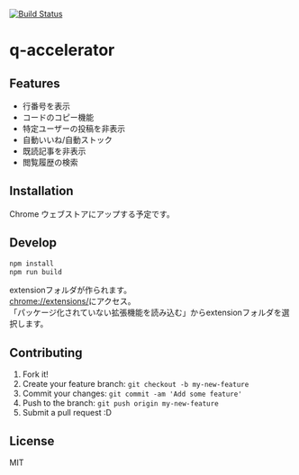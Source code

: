 [![Build Status](https://travis-ci.org/howdy39/q-accelerator.svg?branch=master)](https://travis-ci.org/howdy39/q-accelerator)

# q-accelerator


## Features

- 行番号を表示
- コードのコピー機能
- 特定ユーザーの投稿を非表示
- 自動いいね/自動ストック
- 既読記事を非表示
- 閲覧履歴の検索

## Installation
Chrome ウェブストアにアップする予定です。

## Develop

``` sh
npm install
npm run build
```

extensionフォルダが作られます。  
[chrome://extensions/](chrome://extensions/)にアクセス。  
「パッケージ化されていない拡張機能を読み込む」からextensionフォルダを選択します。


## Contributing

1. Fork it!
2. Create your feature branch: `git checkout -b my-new-feature`
3. Commit your changes: `git commit -am 'Add some feature'`
4. Push to the branch: `git push origin my-new-feature`
5. Submit a pull request :D

## License

MIT
